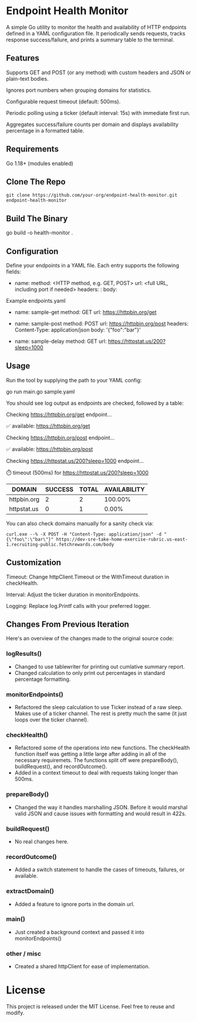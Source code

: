 # Endpoint Health Monitor

A simple Go utility to monitor the health and availability of HTTP endpoints defined in a YAML configuration file. It periodically sends requests, tracks response success/failure, and prints a summary table to the terminal.

## Features

Supports GET and POST (or any method) with custom headers and JSON or plain-text bodies.

Ignores port numbers when grouping domains for statistics.

Configurable request timeout (default: 500ms).

Periodic polling using a ticker (default interval: 15s) with immediate first run.

Aggregates success/failure counts per domain and displays availability percentage in a formatted table.

## Requirements

Go 1.18+ (modules enabled)


## Clone The Repo
`git clone https://github.com/your-org/endpoint-health-monitor.git endpoint-health-monitor`

## Build The Binary
go build -o health-monitor .

## Configuration

Define your endpoints in a YAML file. Each entry supports the following fields:

- name: <arbitrary name for logging>
  method: <HTTP method, e.g. GET, POST>
  url: <full URL, including port if needed>
  headers:
    <Header-Name>: <value>
  body: <JSON literal or plain text>

Example endpoints.yaml

- name: sample-get
  method: GET
  url: https://httpbin.org/get

- name: sample-post
  method: POST
  url: https://httpbin.org/post
  headers:
    Content-Type: application/json
  body: '{"foo":"bar"}'

- name: sample-delay
  method: GET
  url: https://httpstat.us/200?sleep=1000

## Usage

Run the tool by supplying the path to your YAML config:

go run main.go sample.yaml

You should see log output as endpoints are checked, followed by a table:

Checking https://httpbin.org/get endpoint...

✅ available: https://httpbin.org/get

Checking https://httpbin.org/post endpoint...

✅ available: https://httpbin.org/post

Checking https://httpstat.us/200?sleep=1000 endpoint...

⏱️ timeout (500ms) for https://httpstat.us/200?sleep=1000

| DOMAIN       | SUCCESS | TOTAL | AVAILABILITY |
|--------------|---------|-------|--------------|
| httpbin.org  | 2       | 2     | 100.00%      |
| httpstat.us  | 0       | 1     | 0.00%        |

You can also check domains manually for a sanity check via:

`curl.exe --% -X POST -H "Content-Type: application/json" -d "{\"foo\":\"bar\"}" https://dev-sre-take-home-exercise-rubric.us-east-1.recruiting-public.fetchrewards.com/body`

## Customization

Timeout: Change httpClient.Timeout or the WithTimeout duration in checkHealth.

Interval: Adjust the ticker duration in monitorEndpoints.

Logging: Replace log.Printf calls with your preferred logger.

## Changes From Previous Iteration

Here's an overview of the changes made to the original source code:
### logResults()
- Changed to use tablewriter for printing out cumlative summary report.
- Changed calculation to only print out percentages in standard percentage formatting.
### monitorEndpoints()
- Refactored the sleep calculation to use Ticker instead of a raw sleep. Makes use of a ticker channel. The rest is pretty much the same (it just loops over the ticker channel).
### checkHealth()
- Refactored some of the operations into new functions. The checkHealth function itself was getting a little large after adding in all of the necessary requiremets. The functions split off were prepareBody(), buildRequest(), and recordOutcome().
- Added in a context timeout to deal with requests taking longer than 500ms.
### prepareBody()
- Changed the way it handles marshalling JSON. Before it would marshal valid JSON and cause issues with formatting and would result in 422s.
### buildRequest()
- No real changes here.
### recordOutcome()
- Added a switch statement to handle the cases of timeouts, failures, or available.
### extractDomain()
- Added a feature to ignore ports in the domain url.
### main()
- Just created a background context and passed it into monitorEndpoints()
### other / misc
- Created a shared httpClient for ease of implementation.



# License

This project is released under the MIT License. Feel free to reuse and modify.
